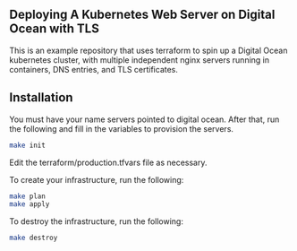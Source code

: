 ## Deploying A Kubernetes Web Server on Digital Ocean with TLS
This is an example repository that uses terraform to spin up a Digital Ocean kubernetes cluster, with multiple independent nginx servers running in containers, DNS entries, and TLS certificates.



## Installation
You must have your name servers pointed to digital ocean. After that, run the following and fill in the variables to provision the servers.

```bash
make init
```

Edit the terraform/production.tfvars file as necessary.

To create your infrastructure, run the following:

```bash
make plan
make apply
```

To destroy the infrastructure, run the following:
```bash
make destroy
```
